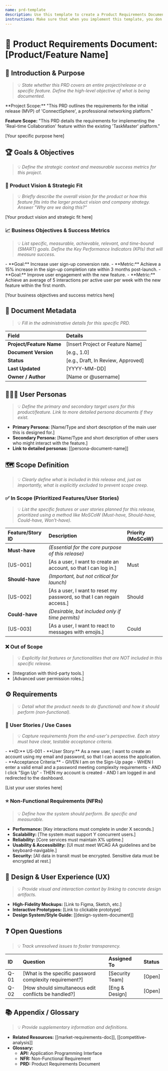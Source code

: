 ```yaml
---
name: prd-template
description: Use this template to create a Product Requirements Document (PRD) defining the purpose, features, and behavior of a product or feature to be built.
instructions: Make sure that when you implement this template, you don't include these instructions or any other front matter from this template in your work. Output should always and only be the markdown part outside of the front matter. Never include any tags like <example>, <commentary>, or similar tags - these serve only to increase clarity about implementation. Always use single [ ] brackets to indicate instructions the implementer should follow. When referencing other documents from this project, use wikilinks format [[filename]] to reference them. Do not include the file extension or path.
---
```

# 📄 Product Requirements Document: [Product/Feature Name]

## 🎯 Introduction & Purpose
> 💡 *State whether this PRD covers an entire project/release or a specific feature. Define the high-level objective of what is being documented.*

<example>
**Project Scope:** "This PRD outlines the requirements for the initial release (MVP) of 'ConnectSphere', a professional networking platform."

**Feature Scope:** "This PRD details the requirements for implementing the 'Real-time Collaboration' feature within the existing 'TaskMaster' platform."
</example>

[Your specific purpose here]

## 🏆 Goals & Objectives
> 💡 *Define the strategic context and measurable success metrics for this project.*

### 🔭 Product Vision & Strategic Fit
> 💡 *Briefly describe the overall vision for the product or how this feature fits into the larger product vision and company strategy. Answer "Why are we doing this?"*

[Your product vision and strategic fit here]

### 📈 Business Objectives & Success Metrics
> 💡 *List specific, measurable, achievable, relevant, and time-bound (SMART) goals. Define the Key Performance Indicators (KPIs) that will measure success.*

<example>
- **Goal:** Increase user sign-up conversion rate.
  - **Metric:** Achieve a 15% increase in the sign-up completion rate within 3 months post-launch.
- **Goal:** Improve user engagement with the new feature.
  - **Metric:** Achieve an average of 5 interactions per active user per week with the new feature within the first month.
</example>

[Your business objectives and success metrics here]

## 📄 Document Metadata
> 💡 *Fill in the administrative details for this specific PRD.*

| Field                  | Details                                      |
| :--------------------- | :------------------------------------------- |
| **Project/Feature Name** | [Insert Project or Feature Name]             |
| **Document Version**   | [e.g., 1.0]                                  |
| **Status**             | [e.g., Draft, In Review, Approved]           |
| **Last Updated**       | [YYYY-MM-DD]                                 |
| **Owner / Author**     | [Name or @username]                          |

## 🧑‍🤝‍🧑 User Personas
> 💡 *Define the primary and secondary target users for this product/feature. Link to more detailed persona documents if they exist.*

- **Primary Persona:** [Name/Type and short description of the main user this is designed for.]
- **Secondary Persona:** [Name/Type and short description of other users who might interact with the feature.]
- **Link to detailed personas:** [[persona-document-name]]

## 🗺️ Scope Definition
> 💡 *Clearly define what is included in this release and, just as importantly, what is explicitly excluded to prevent scope creep.*

### ✅ In Scope (Prioritized Features/User Stories)
> 💡 *List the specific features or user stories planned for this release, prioritized using a method like MoSCoW (Must-have, Should-have, Could-have, Won't-have).*

| Feature/Story ID | Description                                                               | Priority (MoSCoW) |
| :--------------- | :------------------------------------------------------------------------ | :---------------- |
| **Must-have**    | *(Essential for the core purpose of this release)*                        |                   |
| [US-001]         | [As a user, I want to create an account, so that I can log in.]           | Must              |
| **Should-have**  | *(Important, but not critical for launch)*                                |                   |
| [US-002]         | [As a user, I want to reset my password, so that I can regain access.]    | Should            |
| **Could-have**   | *(Desirable, but included only if time permits)*                          |                   |
| [US-003]         | [As a user, I want to react to messages with emojis.]                     | Could             |

### ❌ Out of Scope
> 💡 *Explicitly list features or functionalities that are NOT included in this specific release.*

- [Integration with third-party tools.]
- [Advanced user permission roles.]

## ⚙️ Requirements
> 💡 *Detail *what* the product needs to do (functional) and *how* it should perform (non-functional).*

### 📖 User Stories / Use Cases
> 💡 *Capture requirements from the end-user's perspective. Each story must have clear, testable acceptance criteria.*

<example>
- **ID:** US-001
- **User Story:** As a new user, I want to create an account using my email and password, so that I can access the application.
- **Acceptance Criteria:**
    - GIVEN I am on the Sign-Up page
    - WHEN I enter a valid email and a password meeting complexity requirements
    - AND I click "Sign Up"
    - THEN my account is created
    - AND I am logged in and redirected to the dashboard.
</example>

[List your user stories here]

### ⭐ Non-Functional Requirements (NFRs)
> 💡 *Define *how* the system should perform. Be specific and measurable.*

- **Performance:** [Key interactions must complete in under X seconds.]
- **Scalability:** [The system must support Y concurrent users.]
- **Reliability:** [Core services must maintain X% uptime.]
- **Usability & Accessibility:** [UI must meet WCAG AA guidelines and be keyboard-navigable.]
- **Security:** [All data in transit must be encrypted. Sensitive data must be encrypted at rest.]

## 🎨 Design & User Experience (UX)
> 💡 *Provide visual and interaction context by linking to concrete design artifacts.*

- **High-Fidelity Mockups:** [Link to Figma, Sketch, etc.]
- **Interactive Prototypes:** [Link to clickable prototype]
- **Design System/Style Guide:** [[design-system-document]]

## ❓ Open Questions
> 💡 *Track unresolved issues to foster transparency.*

| ID   | Question                                                 | Assigned To | Status |
| :--- | :------------------------------------------------------- | :---------- | :----- |
| Q-01 | [What is the specific password complexity requirement?]    | [Security Team] | [Open] |
| Q-02 | [How should simultaneous edit conflicts be handled?]       | [Eng & Design] | [Open] |

## 📚 Appendix / Glossary
> 💡 *Provide supplementary information and definitions.*

- **Related Resources:** [[market-requirements-doc]], [[competitive-analysis]]
- **Glossary:**
    - **API:** Application Programming Interface
    - **NFR:** Non-Functional Requirement
    - **PRD:** Product Requirements Document